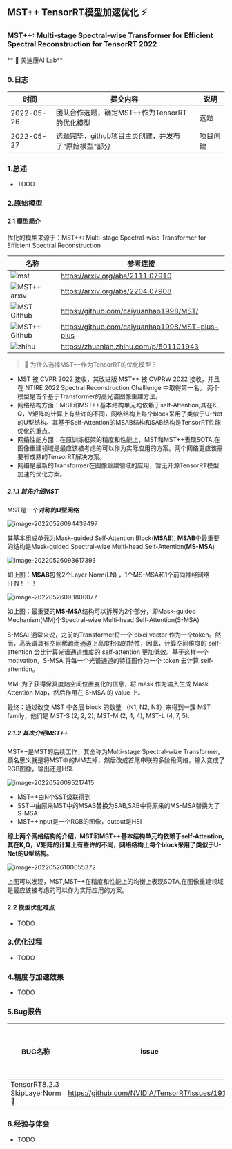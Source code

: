 ## MST++ TensorRT模型加速优化 :zap:
### MST++: Multi-stage Spectral-wise Transformer for Efficient Spectral Reconstruction for TensorRT 2022

** :construction_worker: 美迪康AI Lab**

### 0.日志

|时间|提交内容|说明|
|-|-|-|
|2022-05-26|团队合作选题，确定MST++作为TensorRT的优化模型|选题|
|2022-05-27|选题完毕，github项目主页创建，并发布了"原始模型"部分|项目创建|

### 1.总述

+ TODO

### 2.原始模型

#### 2.1 模型简介

优化的模型来源于：MST++: Multi-stage Spectral-wise Transformer for Efficient Spectral Reconstruction



|名称|参考连接|
|-|-|
|![mst](https://img.shields.io/badge/CVPR-MST-179bd3)|<https://arxiv.org/abs/2111.07910>|
|![MST++ arxiv](https://img.shields.io/badge/CVPRW-MST%2B%2B-blue)|<https://arxiv.org/abs/2204.07908>|
|![MST Github](https://img.shields.io/badge/Github-MST-blue)|<https://github.com/caiyuanhao1998/MST/>|
|![MST++ Github](https://img.shields.io/badge/Github-MST%2B%2B-blue)|<https://github.com/caiyuanhao1998/MST-plus-plus>|
|![zhihu](https://img.shields.io/badge/zhihu-知乎中文解读-179bd3)| <https://zhuanlan.zhihu.com/p/501101943>|


> :memo: 为什么选择MST++作为TensorRT的优化模型？

+ MST 被 CVPR 2022 接收，其改进版 MST++ 被 CVPRW 2022 接收，并且在 NTIRE 2022 Spectral Reconstruction Challlenge 中取得第一名。 两个模型是首个基于Transformer的高光谱图像重建方法。
+ 网络结构方面：MST和MST++基本结构单元均依赖于self-Attention,其在K, Q，V矩阵的计算上有些许的不同，网络结构上每个block采用了类似于U-Net的U型结构。其基于Self-Attention的MSAB结构和SAB结构是TensorRT性能优化的重点。
+ 网络性能方面：在原训练框架的精度和性能上，MST和MST++表现SOTA,在图像重建领域是最应该被考虑的可以作为实际应用的方案。两个网络更应该需要有成熟的TensorRT解决方案。
+ 网络是最新的Transformer在图像重建领域的应用，暂无开源TensorRT模型加速的优化方案。

##### 2.1.1 首先介绍MST

MST是一个**对称的U型网络**

![image-20220526094439497](./docs/image-20220526094439497.png)

其基本组成单元为Mask-guided Self-Attention Block(**MSAB**), **MSAB**中最重要的结构是Mask-guided Spectral-wize Multi-head Self-Attention(**MS-MSA**)

![image-20220526093617393](./docs/image-20220526093617393.png)

如上图：**MSAB**包含2个Layer Norm(LN) ，1个MS-MSA和1个前向神经网络FFN！！！

![image-20220526093800077](./docs/image-20220526093800077.png)

如上图：最重要的**MS-MSA**结构可以拆解为2个部分，即Mask-guided Mechanism(MM)个Spectral-wize Multi-head Self-Attention(S-MSA)

S-MSA: 通常来说，之前的Transformer将一个 pixel vector 作为一个token。然而，高光谱具有空间稀疏而通道上高度相似的特性，因此，计算空间维度的 self-attention 会比计算光谱通道维度的 self-attention 更加低效。基于这样一个motivation，S-MSA 将每一个光谱通道的特征图作为一个 token 去计算 self-attention。

MM: 为了获得保真度随空间位置变化的信息，将 mask 作为输入生成 Mask Attention Map，然后作用在 S-MSA 的 value 上。

最终：通过改变 MST 中各层 block 的数量 （N1, N2, N3）来得到一簇 MST family，他们是 MST-S (2, 2, 2), MST-M (2, 4, 4), MST-L (4, 7, 5).

##### 2.1.2 其次介绍MST++

MST++是MST的后续工作，其全称为Multi-stage Spectral-wize Transformer,顾名思义就是将MST中的MM去掉，然后改成首尾串联的多阶段网络，输入变成了RGB图像，输出还是HSI.

![image-20220526095217415](./docs/MST++.png)

+ MST++由N个SST级联得到
+ SST中由原来MST中的MSAB替换为SAB,SAB中将原来的MS-MSA替换为了S-MSA
+ MST++input是一个RGB的图像，output是HSI

**综上两个网络结构的介绍，MST和MST++基本结构单元均依赖于self-Attention,其在K,Q，V矩阵的计算上有些许的不同，网络结构上每个block采用了类似于U-Net的U型结构。**


![image-20220526100055372](./docs/compare_fig.png)

上图可以发现，MST,MST++在精度和性能上的均衡上表现SOTA,在图像重建领域是最应该被考虑的可以作为实际应用的方案。



#### 2.2 模型优化难点

+ TODO


### 3.优化过程

+ TODO


### 4.精度与加速效果

+ TODO


### 5.Bug报告

|BUG名称|issue|是否被确认|
|-|-|-|
|TensorRT8.2.3 SkipLayerNorm :bug:|<https://github.com/NVIDIA/TensorRT/issues/1919>|:white_check_mark:|


### 6.经验与体会

+ TODO